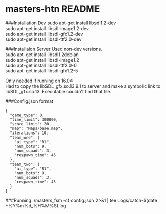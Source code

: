 # masters-htn README

###Installation Dev
sudo apt-get install libsdl1.2-dev  
sudo apt-get install libsdl-image1.2-dev  
sudo apt-get install libsdl-gfx1.2-dev  
sudo apt-get install libsdl-ttf2.0-dev

###Installaion Server
Used non-dev versions.  
sudo apt-get install libsdl1.2debian  
sudo apt-get install libsdl-image1.2  
sudo apt-get install libsdl-ttf2.0-0  
sudo apt-get install libsdl-gfx1.2-5  

Only needed if running on 16.04  
Had to copy the libSDL_gfx.so.13.9.1 to server and make a symbolic link to libSDL_gfx.so.13. Executable couldn't find that file.

###Config.json format
```
{
  "game_type": 0,
  "time_limit": 300000,
  "score_limit": 20,
  "map": "Maps/base.map",
  "iterations": 10,
  "team_one": {
    "ai_type": "R1",
    "num_bots": 9,
    "num_squads": 3,
    "respawn_time": 45
  },
  "team_two": {
    "ai_type": "R1",
    "num_bots": 9,
    "num_squads": 3,
    "respawn_time": 45
  }
}
```


###Running
./masters_fsm -cf config.json 2>&1 | tee Logs/catch-$(date +%Y%m%d_%H%M%S).log
